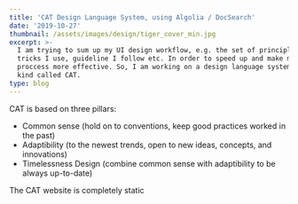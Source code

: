 ```yaml
---
title: 'CAT Design Language System, using Algolia / DocSearch'
date: '2019-10-27'
thumbnail: /assets/images/design/tiger_cover_min.jpg
excerpt: >-
  I am trying to sum up my UI design workflow, e.g. the set of principles,
  tricks I use, guideline I follow etc. In order to speed up and make my design
  proccess more effective. So, I am working on a design language system of a
  kind called CAT.
type: blog
---
```

CAT is based on three pillars:
- Common sense (hold on to conventions, keep good practices worked in the past)
- Adaptibility (to the newest trends, open to new ideas, concepts, and innovations)
- Timelessness Design (combine common sense with adaptibility to be always up-to-date)

The CAT website is completely static

